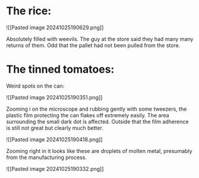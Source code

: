 
# The rice:

![[Pasted image 20241025190629.png]]

Absolutely filled with weevils. The guy at the store said they had many many returns of them. Odd that the pallet had not been pulled from the store.
# The tinned tomatoes:

Weird spots on the can:

![[Pasted image 20241025190351.png]]

Zooming i on the microscope and rubbing gently with some tweezers, the plastic film protecting the can flakes off extremely easily. The area surrounding the small dark dot is affected. Outside that the film adherence is still not great but clearly much better.

![[Pasted image 20241025190418.png]]

Zooming right in it looks like these are droplets of molten metal, presumably from the manufacturing process.

![[Pasted image 20241025190332.png]]